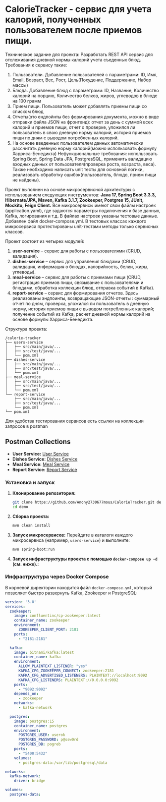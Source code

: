 # CalorieTracker - сервис для учета калорий, полученных пользователем после приемов пищи.

Техническое задание для проекта:
Разработать REST API сервис для отслеживания дневной нормы калорий учета съеденных блюд. 
Требования к сервису такие: 
1. Пользователи. Добавление пользователей с параметрами: ID, Имя, Email, Возраст, Вес, Рост, Цель(Похудение, Поддержание, Набор массы)
2. Блюда. Добавление блюд с параметрами: ID, Название, Количество калорий на порцию, Количество белков, жиров, углеводов в блюде на 100 грамм
3. Прием пищи. Пользователь может добавлять приемы пищи со списком блюд
4. Отчеты(это ендпойнты без формирования документа, можно в виде отправки файла JSON на фронтенд): отчет за день с суммой всех калорий и приемов пищи, отчет о проверке, уложился ли пользователь в свою дневную норму калорий, история приемов пищи по дням с выводом потребленных калорий.
5. На основе введенных пользователем данных автоматически рассчитать дневную норму калорий(можно использовать формулу Харриса-Бенедикта) Нефункциональные требования: использовать Spring Boot, Spring Data JPA, PostgresSQL, применить валидацию входных данных от пользователя(проверка роста, возраста, веса). Также необходимо написать unit тесты для основной логики, реализовать обработку ошибок(пользователь, блюдо, прием пищи не найдены).

Проект выполнен на основе микросервисной архитектуры с использованием следующих инструментов: **Java 17, Spring Boot 3.3.3, Hibernate/JPA, Maven, Kafka 3.1.7, Zookeeper, Postgres 15, JUnit, Mockito, Feign Client.** Все микросервисы имеют свои файлы настроек (application.yaml), где задаются параметры подключения к базе данных, Kafka, логирования и т.д. В файлах настроек указаны тестовые данные. Добавлен файл docker-compose.yml. В тестовых классах каждого микросервиса протестированы unit-тестами методы только сервисных классов.

Проект состоит из четырех модулей:
1. **user-service** – сервис для работы с пользователями (CRUD, валидация).
2. **dishes-service** – сервис для управления блюдами (CRUD, валидация, информация о блюдах, калорийность, белки, жиры, углеводы).
3. **meal-service** – сервис для работы с приемами пищи (CRUD, регистрация приемов пищи, связывание с пользователями и блюдами, обработка коллекции блюд, отправка событий в Kafka).
4. **report-service** – сервис для формирования отчетов. Здесь реализованы эндпоинты, возвращающие JSON-отчеты : суммарный отчет по дням, проверка, уложился ли пользователь в дневную норму, история приемов пищи с выводом потребленных калорий; получение событий из Kafka, расчет дневной нормы калорий на основе формулы Харриса-Бенедикта.
   
Структура проекта:
```
/calorie-tracker
├── users-service
│   ├── src/main/java/...
│   ├── src/test/java/...
│   └── pom.xml
├── dishes-service
│   ├── src/main/java/...
│   ├── src/test/java/...
│   └── pom.xml
├── meal-service
│   ├── src/main/java/...
│   ├── src/test/java/...
│   └── pom.xml
└── report-service
    ├── src/main/java/...
    ├── src/test/java/...
    └── pom.xml
└── pom.xml
```
Для удобства тестирования сервисов есть ссылки на коллекции запросов в postman
## Postman Collections

- **User Service:** [User Service](https://www.postman.com/your-username/workspace/your-workspace/collection/your-user-service-collection](https://lunar-astronaut-228999.postman.co/workspace/Team-Workspace~38144695-1e32-4100-88bb-de34b80eff1f/collection/43354093-1eee36e1-83af-441e-8d76-8a457af84a89?action=share&creator=43354093))
- **Dishes Service:** [Dishes Service](https://www.postman.com/your-username/workspace/your-workspace/collection/your-dishes-service-collection](https://lunar-astronaut-228999.postman.co/workspace/Team-Workspace~38144695-1e32-4100-88bb-de34b80eff1f/collection/43354093-c06965d1-2b06-4a2c-960c-09bab708218d?action=share&creator=43354093))
- **Meal Service:** [Meal Service](https://www.postman.com/your-username/workspace/your-workspace/collection/your-meal-service-collection](https://lunar-astronaut-228999.postman.co/workspace/Team-Workspace~38144695-1e32-4100-88bb-de34b80eff1f/collection/43354093-4b768669-cd7e-49cd-8932-5936a3fcff74?action=share&creator=43354093))
- **Report Service:** [Report Service](https://www.postman.com/your-username/workspace/your-workspace/collection/your-report-service-collection](https://lunar-astronaut-228999.postman.co/workspace/Team-Workspace~38144695-1e32-4100-88bb-de34b80eff1f/collection/43354093-c0145c6a-3ef4-4ab1-9959-2395a992938c?action=share&creator=43354093))


### Установка и запуск

1. **Клонирование репозитория:**
   ```bash
   git clone https://github.com/Anony2730677mous/CalorieTracker.git demo
   cd demo

    ```

2. **Сборка проекта:**
    ```sh
    mvn clean install
    ```

3. **Запуск микросервисов:**
   Перейдите в каталоги каждого микросервиса (например, `users-service`) и выполните:
    ```sh
    mvn spring-boot:run
    ```
4. **Запуск инфраструктуры проекта с помощью `docker-compose up -d` (см. ниже).:**

### Инфраструктура через Docker Compose

В корневой директории находится файл `docker-compose.yml`, который позволяет быстро развернуть Kafka, Zookeeper и PostgreSQL:
```yaml
version: '3.8'
services:
  zookeeper:
    image: confluentinc/cp-zookeeper:latest
    container_name: zookeeper
    environment:
      ZOOKEEPER_CLIENT_PORT: 2181
    ports:
      - "2181:2181"

  kafka:
    image: bitnami/kafka:latest
    container_name: kafka
    environment:
      ALLOW_PLAINTEXT_LISTENER: "yes"
      KAFKA_CFG_ZOOKEEPER_CONNECT: zookeeper:2181
      KAFKA_CFG_ADVERTISED_LISTENERS: PLAINTEXT://localhost:9092
      KAFKA_CFG_LISTENERS: PLAINTEXT://0.0.0.0:9092
    ports:
      - "9092:9092"
    depends_on:
      - zookeeper
    networks:
      - kafka-network

  postgres:
    image: postgres:15
    container_name: postgres
    environment:
      POSTGRES_USER: userok
      POSTGRES_PASSWORD: p@ssw0rd
      POSTGRES_DB: pogreb
    ports:
      - "5400:5432"
    volumes:
      - postgres-data:/var/lib/postgresql/data

networks:
  kafka-network:
    driver: bridge

volumes:
  postgres-data:
```
